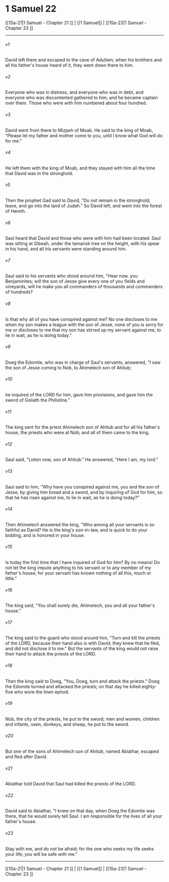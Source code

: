 # 1 Samuel 22

[[1Sa-21|1 Samuel - Chapter 21 ]] | [[1 Samuel]] | [[1Sa-23|1 Samuel - Chapter 23 ]]
***

###### v1
David left there and escaped to the cave of Adullam; when his brothers and all his father's house heard of it, they went down there to him.
###### v2
Everyone who was in distress, and everyone who was in debt, and everyone who was discontented gathered to him; and he became captain over them. Those who were with him numbered about four hundred.
###### v3
David went from there to Mizpeh of Moab. He said to the king of Moab, "Please let my father and mother come to you, until I know what God will do for me."
###### v4
He left them with the king of Moab, and they stayed with him all the time that David was in the stronghold.
###### v5
Then the prophet Gad said to David, "Do not remain in the stronghold; leave, and go into the land of Judah." So David left, and went into the forest of Hereth.
###### v6
Saul heard that David and those who were with him had been located. Saul was sitting at Gibeah, under the tamarisk tree on the height, with his spear in his hand, and all his servants were standing around him.
###### v7
Saul said to his servants who stood around him, "Hear now, you Benjaminites; will the son of Jesse give every one of you fields and vineyards, will he make you all commanders of thousands and commanders of hundreds?
###### v8
Is that why all of you have conspired against me? No one discloses to me when my son makes a league with the son of Jesse, none of you is sorry for me or discloses to me that my son has stirred up my servant against me, to lie in wait, as he is doing today."
###### v9
Doeg the Edomite, who was in charge of Saul's servants, answered, "I saw the son of Jesse coming to Nob, to Ahimelech son of Ahitub;
###### v10
he inquired of the LORD for him, gave him provisions, and gave him the sword of Goliath the Philistine."
###### v11
The king sent for the priest Ahimelech son of Ahitub and for all his father's house, the priests who were at Nob; and all of them came to the king.
###### v12
Saul said, "Listen now, son of Ahitub." He answered, "Here I am, my lord."
###### v13
Saul said to him, "Why have you conspired against me, you and the son of Jesse, by giving him bread and a sword, and by inquiring of God for him, so that he has risen against me, to lie in wait, as he is doing today?"
###### v14
Then Ahimelech answered the king, "Who among all your servants is so faithful as David? He is the king's son-in-law, and is quick to do your bidding, and is honored in your house.
###### v15
Is today the first time that I have inquired of God for him? By no means! Do not let the king impute anything to his servant or to any member of my father's house; for your servant has known nothing of all this, much or little."
###### v16
The king said, "You shall surely die, Ahimelech, you and all your father's house."
###### v17
The king said to the guard who stood around him, "Turn and kill the priests of the LORD, because their hand also is with David; they knew that he fled, and did not disclose it to me." But the servants of the king would not raise their hand to attack the priests of the LORD.
###### v18
Then the king said to Doeg, "You, Doeg, turn and attack the priests." Doeg the Edomite turned and attacked the priests; on that day he killed eighty-five who wore the linen ephod.
###### v19
Nob, the city of the priests, he put to the sword; men and women, children and infants, oxen, donkeys, and sheep, he put to the sword.
###### v20
But one of the sons of Ahimelech son of Ahitub, named Abiathar, escaped and fled after David.
###### v21
Abiathar told David that Saul had killed the priests of the LORD.
###### v22
David said to Abiathar, "I knew on that day, when Doeg the Edomite was there, that he would surely tell Saul. I am responsible for the lives of all your father's house.
###### v23
Stay with me, and do not be afraid; for the one who seeks my life seeks your life; you will be safe with me."

***

[[1Sa-21|1 Samuel - Chapter 21 ]] | [[1 Samuel]] | [[1Sa-23|1 Samuel - Chapter 23 ]]
